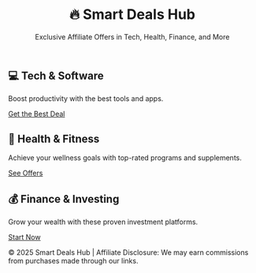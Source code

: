 
<!DOCTYPE html>
<html lang="en">
<head>
  <meta charset="UTF-8">
  <meta name="viewport" content="width=device-width, initial-scale=1.0">
  <title>Smart Deals Hub – Multi-Niche Offers</title>
  <link rel="stylesheet" href="style.css">
</head>
<body>
  <header>
    <h1>🔥 Smart Deals Hub</h1>
    <p>Exclusive Affiliate Offers in Tech, Health, Finance, and More</p>
  </header>

  <section class="niche" id="tech">
    <h2>💻 Tech & Software</h2>
    <p>Boost productivity with the best tools and apps.</p>
    <a class="btn" href="https://affiliate-link-1.com" target="_blank">Get the Best Deal</a>
  </section>

  <section class="niche" id="health">
    <h2>🍏 Health & Fitness</h2>
    <p>Achieve your wellness goals with top-rated programs and supplements.</p>
    <a class="btn" href="https://affiliate-link-2.com" target="_blank">See Offers</a>
  </section>

  <section class="niche" id="finance">
    <h2>💰 Finance & Investing</h2>
    <p>Grow your wealth with these proven investment platforms.</p>
    <a class="btn" href="https://affiliate-link-3.com" target="_blank">Start Now</a>
  </section>

  <footer>
    <p>© 2025 Smart Deals Hub | Affiliate Disclosure: We may earn commissions from purchases made through our links.</p>
  </footer>
</body>
</html>
